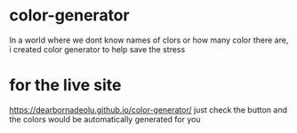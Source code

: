 # color-generator
In a world where we dont know names of clors or how many color there are, i created color generator to help save the stress
# for the live site 
https://dearbornadeolu.github.io/color-generator/
just check the button and the colors would be automatically generated for you
